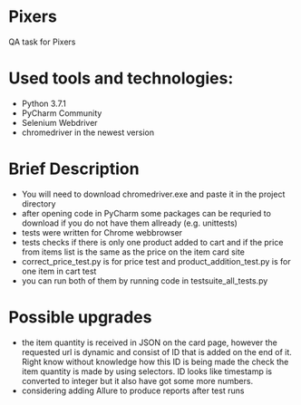 # Pixers
QA task for Pixers
# Used tools and technologies:
- Python 3.7.1
- PyCharm Community
- Selenium Webdriver
- chromedriver in the newest version
# Brief Description
- You will need to download chromedriver.exe and paste it in the project directory 
- after opening code in PyCharm some packages can be requried to download if you do not have them allready (e.g. unittests)
- tests were written for Chrome webbrowser
- tests checks if there is only one product added to cart and if the price from items list is the same as the price on the item card site
- correct_price_test.py is for price test and product_addition_test.py is for one item in cart test
- you can run both of them by running code in testsuite_all_tests.py
# Possible upgrades
- the item quantity is received in JSON on the card page, however the requested url is dynamic and consist of ID that is added on the end of it. Right know without knowledge how this ID is being made the check the item quantity is made by using selectors. ID looks like timestamp is converted to integer but it also have got some more numbers.
- considering adding Allure to produce reports after test runs 
